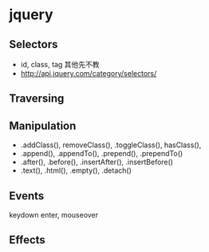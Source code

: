 # jquery

## Selectors
- id, class, tag 其他先不教
- http://api.jquery.com/category/selectors/

## Traversing

## Manipulation

- .addClass(), removeClass(), .toggleClass(), hasClass(),
- .append(), .appendTo(), .prepend(), .prependTo()
- .after(), .before(), .insertAfter(), .insertBefore()
- .text(), .html(), .empty(), .detach()

## Events

keydown enter, mouseover

## Effects
